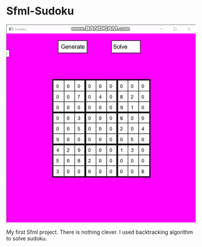 # Sfml-Sudoku

![til](./sfml-sudoku.gif)

My first Sfml project.
There is nothing clever. I used backtracking algorithm to solve sudoku.

